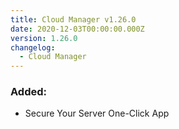 ```yaml
---
title: Cloud Manager v1.26.0
date: 2020-12-03T00:00:00.000Z
version: 1.26.0
changelog:
  - Cloud Manager
---
```


### Added:

- Secure Your Server One-Click App
